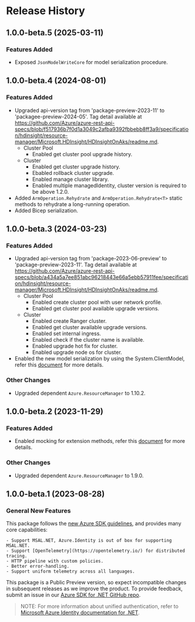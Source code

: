# Release History

## 1.0.0-beta.5 (2025-03-11)

### Features Added

- Exposed `JsonModelWriteCore` for model serialization procedure.

## 1.0.0-beta.4 (2024-08-01)

### Features Added

- Upgraded api-version tag from 'package-preview-2023-11' to 'packagee-preview-2024-05'. Tag detail available at https://github.com/Azure/azure-rest-api-specs/blob/f517936b7f0d1a3049c2afba9392fbbebb8ff3a9/specification/hdinsight/resource-manager/Microsoft.HDInsight/HDInsightOnAks/readme.md.
    - Cluster Pool
        - Enabled get cluster pool upgrade history.
    - Cluster
        - Enabled get cluster upgrade history.
        - Ebabled rollback cluster upgrade.
        - Enabled manage cluster library.
        - Enabled multiple managedIdentity, cluster version is required to be above 1.2.0.
- Added `ArmOperation.Rehydrate` and `ArmOperation.Rehydrate<T>` static methods to rehydrate a long-running operation.
- Added Bicep serialization.

## 1.0.0-beta.3 (2024-03-23)

### Features Added

- Upgraded api-version tag from 'package-2023-06-preview' to 'package-preview-2023-11'. Tag detail available at https://github.com/Azure/azure-rest-api-specs/blob/a434a5a7ee851abc96218443e66a5ebb57911fee/specification/hdinsight/resource-manager/Microsoft.HDInsight/HDInsightOnAks/readme.md.
    - Cluster Pool
        - Enabled create cluster pool with user network profile.
        - Enabled get cluster pool available upgrade versions.
    - Cluster
        - Enabled create Ranger cluster.
        - Enabled get cluster available upgrade versions.
        - Enabled set internal ingress.
        - Enabled check if the cluster name is available.
        - Enabled upgrade hot fix for cluster.
        - Enabled upgrade node os for cluster.
- Enabled the new model serialization by using the System.ClientModel, refer this [document](https://aka.ms/azsdk/net/mrw) for more details.

### Other Changes

- Upgraded dependent `Azure.ResourceManager` to 1.10.2.

## 1.0.0-beta.2 (2023-11-29)

### Features Added

- Enabled mocking for extension methods, refer this [document](https://aka.ms/azsdk/net/mocking) for more details.

### Other Changes

- Upgraded dependent `Azure.ResourceManager` to 1.9.0.

## 1.0.0-beta.1 (2023-08-28)

### General New Features

This package follows the [new Azure SDK guidelines](https://azure.github.io/azure-sdk/general_introduction.html), and provides many core capabilities:

    - Support MSAL.NET, Azure.Identity is out of box for supporting MSAL.NET.
    - Support [OpenTelemetry](https://opentelemetry.io/) for distributed tracing.
    - HTTP pipeline with custom policies.
    - Better error-handling.
    - Support uniform telemetry across all languages.

This package is a Public Preview version, so expect incompatible changes in subsequent releases as we improve the product. To provide feedback, submit an issue in our [Azure SDK for .NET GitHub repo](https://github.com/Azure/azure-sdk-for-net/issues).

> NOTE: For more information about unified authentication, refer to [Microsoft Azure Identity documentation for .NET](https://learn.microsoft.com/dotnet/api/overview/azure/identity-readme?view=azure-dotnet).
